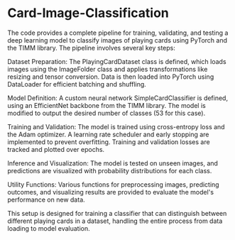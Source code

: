 # Card-Image-Classification
The code provides a complete pipeline for training, validating, and testing a deep learning model to classify images of playing cards using PyTorch and the TIMM library. The pipeline involves several key steps:

Dataset Preparation: The PlayingCardDataset class is defined, which loads images using the ImageFolder class and applies transformations like resizing and tensor conversion. Data is then loaded into PyTorch using DataLoader for efficient batching and shuffling.

Model Definition: A custom neural network SimpleCardClassifier is defined, using an EfficientNet backbone from the TIMM library. The model is modified to output the desired number of classes (53 for this case).

Training and Validation: The model is trained using cross-entropy loss and the Adam optimizer. A learning rate scheduler and early stopping are implemented to prevent overfitting. Training and validation losses are tracked and plotted over epochs.

Inference and Visualization: The model is tested on unseen images, and predictions are visualized with probability distributions for each class.

Utility Functions: Various functions for preprocessing images, predicting outcomes, and visualizing results are provided to evaluate the model's performance on new data.

This setup is designed for training a classifier that can distinguish between different playing cards in a dataset, handling the entire process from data loading to model evaluation.
